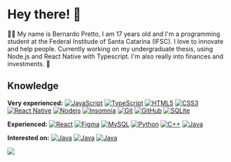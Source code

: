 # Hey there! :wave:

:man_technologist: My name is Bernardo Pretto, I am 17 years old and I'm a programming student at the Federal Institude of Santa Catarina (IFSC). I love to innovate and help people. Currently working on my undergraduate thesis, using Node.js and React Native with Typescript. I'm also really into finances and investments. :money_with_wings:

## Knowledge

**Very experienced:**
[![JavaScript](https://img.shields.io/badge/-JavaScript-black?style=flat-square&logo=javascript&link=https://github.com/prettob/)](https://github.com/prettob/)
[![TypeScript](https://img.shields.io/badge/-TypeScript-000000?style=flat-square&logo=typescript&link=https://github.com/prettob/)](https://github.com/prettob/)
[![HTML5](https://img.shields.io/badge/-HTML5-E34F26?style=flat-square&logo=html5&logoColor=white&link=https://github.com/prettob/)](https://github.com/prettob/)
[![CSS3](https://img.shields.io/badge/-CSS3-1572B6?style=flat-square&logo=css3&link=https://github.com/prettob/)](https://github.com/prettob/)
[![React Native](https://img.shields.io/badge/-ReactNative-black?style=flat-square&logo=react&link=https://github.com/prettob/)](https://github.com/prettob/)
[![Nodejs](https://img.shields.io/badge/-Nodejs-black?style=flat-square&logo=Node.js&link=https://github.com/prettob/)](https://github.com/prettob/)
[![Insomnia](https://img.shields.io/badge/-Insomnia-5849BE?style=flat-square&logo=Insomnia&link=https://github.com/prettob/)](https://github.com/prettob/)
[![Git](https://img.shields.io/badge/-Git-black?style=flat-square&logo=git&link=https://github.com/prettob/)](https://github.com/prettob/)
[![GitHub](https://img.shields.io/badge/-GitHub-181717?style=flat-square&logo=github&link=https://github.com/prettob/)](https://github.com/prettob/)
[![SQLite](https://img.shields.io/badge/-SQLite-003B57?style=flat-square&logo=sqlite&link=https://github.com/prettob/)](https://github.com/prettob/)


**Experienced:**
[![React](https://img.shields.io/badge/-React-black?style=flat-square&logo=react&link=https://github.com/prettob/)](https://github.com/prettob/)
[![Figma](https://img.shields.io/badge/-Figma-ffbaba?style=flat-square&logo=figma&link=https://github.com/prettob/)](https://github.com/prettob/)
[![MySQL](https://img.shields.io/badge/-MySQL-a0c4db?style=flat-square&logo=mysql&link=https://github.com/prettob/)](https://github.com/prettob/)
[![Python](https://img.shields.io/badge/-Python-afd0ea?style=flat-square&logo=Python&link=https://github.com/prettob/)](https://github.com/prettob/)
[![C++](https://img.shields.io/badge/-C++-00599C?style=flat-square&logo=c++&link=https://github.com/prettob/)](https://github.com/prettob/)
[![Java](https://img.shields.io/badge/java-%23ED8B00.svg?&style=flat-square&logo=Java&link=https://github.com/prettob/)](https://github.com/prettob/)

**Interested on:**
[![Java](https://img.shields.io/badge/rust-%23000000.svg?&style=flat-square&logo=Rust&link=https://github.com/prettob/)](https://github.com/prettob/)
[![Java](https://img.shields.io/badge/elixir-%234B275F.svg?&style=flat-square&logo=Elixir&link=https://github.com/prettob/)](https://github.com/prettob/)
[![Java](https://img.shields.io/badge/Flutter%20-%2302569B.svg?&style=flat-square&logo=Flutter&link=https://github.com/prettob/)](https://github.com/prettob/)


<img src="https://github-readme-stats.vercel.app/api/top-langs/?username=bpretto&layout=compact&bg_color=0d1117&text_color=fff">

